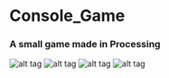 # Console_Game
### A small game made in Processing

![alt tag](https://github.com/jimmyadg/Console_Game/blob/master/console_game/screenshots/1.png)
![alt tag](https://github.com/jimmyadg/Console_Game/blob/master/console_game/screenshots/2.png)
![alt tag](https://github.com/jimmyadg/Console_Game/blob/master/console_game/screenshots/3.png)
![alt tag](https://github.com/jimmyadg/Console_Game/blob/master/console_game/screenshots/4.png)


